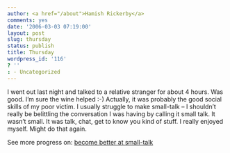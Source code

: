 ```yaml
---
author: <a href="/about">Hamish Rickerby</a>
comments: yes
date: '2006-03-03 07:19:00'
layout: post
slug: thursday
status: publish
title: Thursday
wordpress_id: '116'
? ''
: - Uncategorized
---
```


<div><div><p>I went out last night and talked to a relative stranger for about 4 hours.  Was good.  I&#8217;m sure the wine helped :-)  Actually, it was probably the good social skills of my poor victim.  I usually struggle to make small-talk &#8211; I shouldn&#8217;t really be belittling the conversation I was having by calling it small talk.  It wasn&#8217;t small.  It was talk, chat, get to know you kind of stuff.  I really enjoyed myself.  Might do that again.</p></div><div>See more progress on: <a href="http://www.43things.com/people/progress/rickerbh?on=1897622">become better at small-talk</a></div></div>